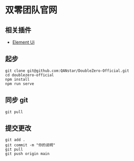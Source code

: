 # 双零团队官网

## 相关插件

- [Element Ui](https://element-plus.org/zh-CN/)

## 起步

```
git clone git@github.com:QANstar/DoubleZero-Official.git
cd doublezero-official
npm install
npm run serve
```

## 同步 git

```
git pull
```

## 提交更改

```
git add .
git commit -m "你的说明"
git pull
git push origin main
```
